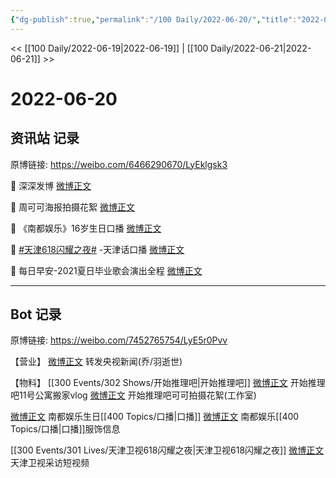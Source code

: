 ```yaml
---
{"dg-publish":true,"permalink":"/100 Daily/2022-06-20/","title":"2022-06-20","created":"2022-12-04T23:19:55.000+08:00","updated":"2023-04-11T14:46:33.000+08:00"}
---
```



<< [[100 Daily/2022-06-19\|2022-06-19]] | [[100 Daily/2022-06-21\|2022-06-21]] >>

# 2022-06-20

## 资讯站 记录

原博链接: https://weibo.com/6466290670/LyEklgsk3

🌟 深深发博 [微博正文](https://m.weibo.cn/6466290670/4782454496297301)

🌟 周可可海报拍摄花絮 [微博正文](https://m.weibo.cn/6466290670/4782521626136477)

🌟 《南都娱乐》16岁生日口播 [微博正文](https://m.weibo.cn/6466290670/4782457729061252)

🌟 [#天津618闪耀之夜#](https://s.weibo.com/weibo?q=%23%E5%A4%A9%E6%B4%A5618%E9%97%AA%E8%80%80%E4%B9%8B%E5%A4%9C%23) -天津话口播 [微博正文](https://m.weibo.cn/6466290670/4782472938393746)

🌟 每日早安-2021夏日毕业歌会演出全程
[微博正文](https://m.weibo.cn/6466290670/4782357959933992)

---
## Bot 记录

原博链接: https://weibo.com/7452765754/LyE5r0Pvv

【营业】
[微博正文](https://m.weibo.cn/1736988591/4782453136818306) 转发央视新闻(乔/羽逝世)

【物料】
[[300 Events/302 Shows/开始推理吧\|开始推理吧]]
[微博正文](https://m.weibo.cn/2162247381/4782435655223759) 开始推理吧11号公寓搬家vlog
[微博正文](https://m.weibo.cn/7478855230/4782520756867406) 开始推理吧可可拍摄花絮(工作室)

[微博正文](https://m.weibo.cn/1216431741/4782450667161304) 南都娱乐生日[[400 Topics/口播\|口播]]
[微博正文](https://m.weibo.cn/5917824491/4782478777124803) 南都娱乐[[400 Topics/口播\|口播]]服饰信息

[[300 Events/301 Lives/天津卫视618闪耀之夜\|天津卫视618闪耀之夜]]
[微博正文](https://m.weibo.cn/1905859287/4782465367151832) 天津卫视采访短视频
